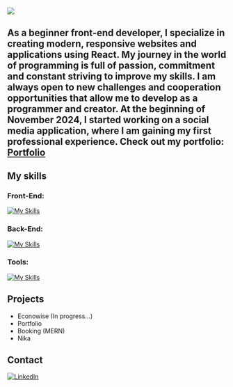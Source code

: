 
<h1 align="start">
    <img src="https://readme-typing-svg.herokuapp.com/?font=Righteous&size=35&center=true&vCenter=true&width=500&height=70&duration=5000&lines=Hi+I'm+Tomasz+Grobelski!;&color=ffffff" />
</h1>

<h2 align="start">As a beginner front-end developer, I specialize in creating modern, responsive websites and applications using React. My journey in the world of programming is full of passion, commitment and constant striving to improve my skills. I am always open to new challenges and cooperation opportunities that allow me to develop as a programmer and creator. At the beginning of November 2024, I started working on a social media application, where I am gaining my first professional experience.
<span style="margin-top: 20px;">Check out my portfolio: <a href="https://portfolio-iota-eight-45.vercel.app/" target="_blank">Portfolio</a>   </span>
</h2>




## My skills

<h3 align="left">Front-End:</h3>

[![My Skills](https://skillicons.dev/icons?i=html,css,sass,tailwind,js,ts,react)](https://skillicons.dev)
<h3 align="left">Back-End:</h3>

[![My Skills](https://skillicons.dev/icons?i=nodejs,express,mongodb)](https://skillicons.dev)

<h3 align="left">Tools:</h3>

[![My Skills](https://skillicons.dev/icons?i=vscode,git,babel,webpack,vite)](https://skillicons.dev)


## Projects
- Econowise (In progress...)
- Portfolio
- Booking (MERN)
- Nika


## Contact 

[![LinkedIn](https://img.icons8.com/?size=48&id=13930&format=png)](https://www.linkedin.com/in/tomasz-grobelski-6182b4145/)
